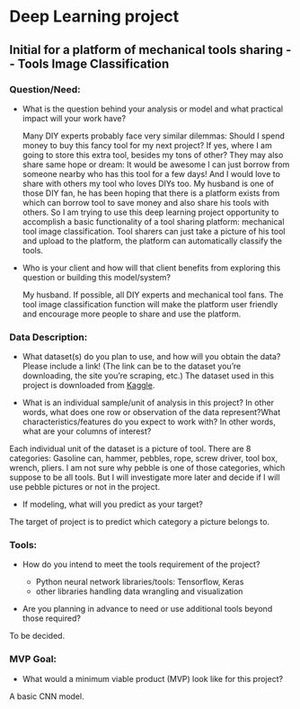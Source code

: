 # Deep Learning project
## Initial for a platform of mechanical tools sharing  -- Tools Image Classification

### Question/Need:

- What is the question behind your analysis or model and what practical impact will your work have?

  Many DIY experts probably face very similar dilemmas: Should I spend money to buy this fancy tool for my next project? If yes, where I am going to store this extra tool, besides my tons of other? They may also share same hope or dream: It would be awesome I can just borrow from someone nearby who has this tool for a few days! And I would love to share with others my tool who loves DIYs too. My husband is one of those DIY fan, he has been hoping that there is a platform exists from which can borrow tool to save money and also share his tools with others. So I am trying to use this deep learning project opportunity to accomplish a basic functionality of a tool sharing platform: mechanical tool image classification. Tool sharers can just take a picture of his tool and upload to the platform, the platform can automatically classify the tools.


- Who is your client and how will that client benefits from exploring this question or building this model/system?

  My husband. If possible, all DIY experts and mechanical tool fans. The tool image classification function will make the platform user friendly and encourage more people to share and use the platform.



### Data Description:

- What dataset(s) do you plan to use, and how will you obtain the data? Please include a link! (The link can be to the dataset you’re downloading, the site you’re scraping, etc.)
The dataset used in this project is downloaded from [Kaggle](https://www.kaggle.com/salmaneunus/mechanical-tools-dataset?select=hammer.csv.csv).

- What is an individual sample/unit of analysis in this project? In other words, what does one row or observation of the data represent?What characteristics/features do you expect to work with? In other words, what are your columns of interest?    

Each individual unit of the dataset is a picture of tool. There are 8 categories: Gasoline can, hammer, pebbles, rope, screw driver, tool box, wrench, pliers. I am not sure why pebble is one of those categories, which suppose to be all tools. But I will investigate more later and decide if I will use pebble pictures or not in the project.

- If modeling, what will you predict as your target?

The target of project is to predict which category a picture belongs to.

###  Tools:
- How do you intend to meet the tools requirement of the project?
  - Python neural network libraries/tools: Tensorflow, Keras
  - other libraries handling data wrangling and visualization


- Are you planning in advance to need or use additional tools beyond those required?

To be decided.

### MVP Goal:
- What would a minimum viable product (MVP) look like for this project?

A basic CNN model.
